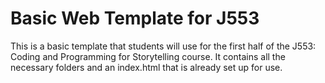 # Basic Web Template for J553

This is a basic template that students will use for the first half of the J553: Coding and Programming for Storytelling course. It contains all the necessary folders and an index.html that is already set up for use. 

